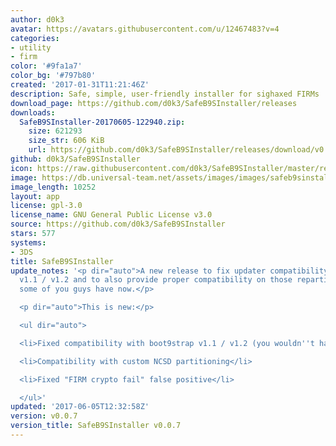 ```yaml
---
author: d0k3
avatar: https://avatars.githubusercontent.com/u/12467483?v=4
categories:
- utility
- firm
color: '#9fa1a7'
color_bg: '#797b80'
created: '2017-01-31T11:21:46Z'
description: Safe, simple, user-friendly installer for sighaxed FIRMs
download_page: https://github.com/d0k3/SafeB9SInstaller/releases
downloads:
  SafeB9SInstaller-20170605-122940.zip:
    size: 621293
    size_str: 606 KiB
    url: https://github.com/d0k3/SafeB9SInstaller/releases/download/v0.0.7/SafeB9SInstaller-20170605-122940.zip
github: d0k3/SafeB9SInstaller
icon: https://raw.githubusercontent.com/d0k3/SafeB9SInstaller/master/resources/BrahmaIcon.png
image: https://db.universal-team.net/assets/images/images/safeb9sinstaller.png
image_length: 10252
layout: app
license: gpl-3.0
license_name: GNU General Public License v3.0
source: https://github.com/d0k3/SafeB9SInstaller
stars: 577
systems:
- 3DS
title: SafeB9SInstaller
update_notes: '<p dir="auto">A new release to fix updater compatibility on boot9strap
  v1.1 / v1.2 and to also provide proper compatibility on those repartitioned NANDs
  some of you guys have now.</p>

  <p dir="auto">This is new:</p>

  <ul dir="auto">

  <li>Fixed compatibility with boot9strap v1.1 / v1.2 (you wouldn''t have guessed)</li>

  <li>Compatibility with custom NCSD partitioning</li>

  <li>Fixed "FIRM crypto fail" false positive</li>

  </ul>'
updated: '2017-06-05T12:32:58Z'
version: v0.0.7
version_title: SafeB9SInstaller v0.0.7
---
```

